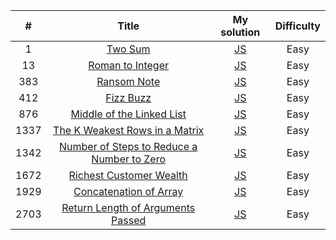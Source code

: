 |  #   |                                                          Title                                                          |                                                                 My solution                                                                 | Difficulty |
| :--: | :---------------------------------------------------------------------------------------------------------------------: | :-----------------------------------------------------------------------------------------------------------------------------------------: | :--------: |
|  1   |                                    [Two Sum](https://leetcode.com/problems/two-sum/)                                    |                            [JS](https://github.com/MstyslavDmytryk/LeetCode/blob/main/solutions/1_Two%20Sum.js)                             |    Easy    |
|  13  |                           [Roman to Integer](https://leetcode.com/problems/roman-to-integer/)                           |                      [JS](https://github.com/MstyslavDmytryk/LeetCode/blob/main/solutions/13_Roman%20to%20Integer.js)                       |    Easy    |
|  383  |                           [Ransom Note](https://leetcode.com/problems/ransom-note/)                           |                      [JS](https://github.com/MstyslavDmytryk/LeetCode/blob/main/solutions/383.%20Ransom%20Note.js)                       |    Easy    |
| 412  |                                  [Fizz Buzz](https://leetcode.com/problems/fizz-buzz/)                                  |                         [JS](https://github.com/MstyslavDmytryk/LeetCode/blob/main/solutions/412.%20Fizz%20Buzz.js)                         |    Easy    |
| 876  |                  [Middle of the Linked List](https://leetcode.com/problems/middle-of-the-linked-list/)                  |              [JS](https://github.com/MstyslavDmytryk/LeetCode/blob/main/solutions/876.%20Middle%20of%20the%20Linked%20List.js)              |    Easy    |
| 1337 |             [The K Weakest Rows in a Matrix](https://leetcode.com/problems/the-k-weakest-rows-in-a-matrix/)             |         [JS](https://github.com/MstyslavDmytryk/LeetCode/blob/main/solutions/1337.%20The%20K%20Weakest%20Rows%20in%20a%20Matrix.js)         |    Easy    |
| 1342 | [Number of Steps to Reduce a Number to Zero](https://leetcode.com/problems/number-of-steps-to-reduce-a-number-to-zero/) | [JS](https://github.com/MstyslavDmytryk/LeetCode/blob/main/solutions/1342.%20Number%20of%20Steps%20to%20Reduce%20a%20Number%20to%20Zero.js) |    Easy    |
| 1672 |                    [Richest Customer Wealth](https://leetcode.com/problems/richest-customer-wealth/)                    |                [JS](https://github.com/MstyslavDmytryk/LeetCode/blob/main/solutions/1672.%20Richest%20Customer%20Wealth.js)                 |    Easy    |
| 1929 |                    [Concatenation of Array](https://leetcode.com/problems/concatenation-of-array/)                    |                [JS](https://github.com/MstyslavDmytryk/LeetCode/blob/main/solutions/1929.%20Concatenation%20of%20Array.js)                 |    Easy    |
| 2703 |                    [Return Length of Arguments Passed](https://leetcode.com/problems/return-length-of-arguments-passed/)                    |                [JS](https://github.com/MstyslavDmytryk/LeetCode/blob/main/solutions/2703.%20Return%20Length%20of%20Arguments%20Passed.js)                 |    Easy    |
